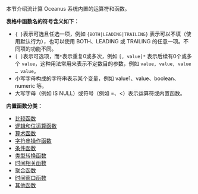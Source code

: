本节介绍流计算 Oceanus 系统内置的运算符和函数。

**表格中函数名的符号含义如下：**
-  `{ }`表示可选且任选一项，例如 `{BOTH|LEADING|TRAILING}` 表示可以不填（使用默认行为），也可以使用 BOTH、LEADING 或 TRAILING 的任意一项。不同项的功能不同。
-  `[ ]`表示可选项，而`*`表示重复0或多次，例如 `[, value]*` 表示后续有0个或多个 `value`，这种用法常用来表示不定数目的参数，例如 `value, value, value … value`。
 -  小写字母构成的字符串表示某个变量，例如 value1、value、boolean、numeric 等。
 -  大写字母（例如 IS NULL）或符号（例如 =、<）表示运算符或内置函数。

**内置函数分类：**

- [比较函数](/document/product/849/18078)
- [逻辑和位运算函数](/document/product/849/18082)
- [算术函数](/document/product/849/18080)
- [字符串操作函数](/document/product/849/18073)
- [条件函数](/document/product/849/18076)
- [类型转换函数](/document/product/849/18079)
- [时间相关函数](/document/product/849/18075)
- [聚合函数](/document/product/849/18081)
- [时间窗口函数](/document/product/849/18077)
- [其他函数](/document/product/849/18074)
